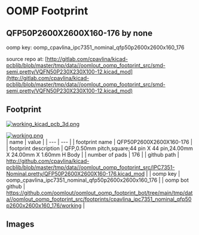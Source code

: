# OOMP Footprint  
## QFP50P2600X2600X160-176  by none  
  
oomp key: oomp_cpavlina_ipc7351_nominal_qfp50p2600x2600x160_176  
  
source repo at: [http://gitlab.com/cpavlina/kicad-pcblib/blob/master/tmp/data//oomlout_oomp_footprint_src/smd-semi.pretty/VQFN50P230X230X100-12.kicad_mod](http://gitlab.com/cpavlina/kicad-pcblib/blob/master/tmp/data//oomlout_oomp_footprint_src/smd-semi.pretty/VQFN50P230X230X100-12.kicad_mod)  
## Footprint  
  
[![working_kicad_pcb_3d.png](working_kicad_pcb_3d_600.png)](working_kicad_pcb_3d.png)  
  
[![working.png](working_600.png)](working.png)  
| name | value | 
| --- | --- | 
| footprint name | QFP50P2600X2600X160-176 | 
| footprint description | QFP,0.50mm pitch,square;44 pin X 44 pin,24.00mm X 24.00mm X 1.60mm H Body | 
| number of pads | 176 | 
| github path | http://github.com/cpavlina/kicad-pcblib/blob/master/tmp/data//oomlout_oomp_footprint_src/IPC7351-Nominal.pretty/QFP50P2600X2600X160-176.kicad_mod | 
| oomp key | oomp_cpavlina_ipc7351_nominal_qfp50p2600x2600x160_176 | 
| oomp bot github | https://github.com/oomlout/oomlout_oomp_footprint_bot/tree/main/tmp/data//oomlout_oomp_footprint_src/footprints/cpavlina_ipc7351_nominal_qfp50p2600x2600x160_176/working | 
## Images  
